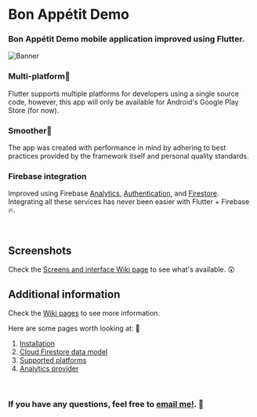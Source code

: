 # Bon Appétit Demo

### Bon Appétit Demo mobile application improved using Flutter.

![Banner](https://i.imgur.com/bZLI8DE.jpg)

### Multi-platform📱
Flutter supports multiple platforms for developers using a single source code, however, this app will only be available for Android's Google Play Store (for now).

### Smoother🌿
The app was created with performance in mind by adhering to best practices provided by the framework itself and personal quality standards.

### Firebase integration
Improved using Firebase [Analytics](https://firebase.google.com/products/analytics), [Authentication](https://firebase.google.com/products/auth), and [Firestore](https://firebase.google.com/products/firestore). Integrating all these services has never been easier with Flutter + Firebase🔥.

&nbsp;

## Screenshots
Check the [Screens and interface Wiki page](https://github.com/pendraic/bon_appetit/wiki/Screens-and-interface) to see what's available. 😲

## Additional information
Check the [Wiki pages](https://github.com/pendraic/bon_appetit/wiki) to see more information.

Here are some pages worth looking at: 👀
1. [Installation](https://github.com/pendraic/bon_appetit/wiki/Installation)
2. [Cloud Firestore data model](https://github.com/pendraic/bon_appetit/wiki/Additional-info#cloud-firestore-data-model)
3. [Supported platforms](https://github.com/pendraic/bon_appetit/wiki/Additional-info#supported-platforms)
4. [Analytics provider](https://github.com/pendraic/bon_appetit/wiki/Additional-info#analytics-provider)

&nbsp;

### If you have any questions, feel free to [email me!](mailto:fcaboyo@gmail.com). 📨

